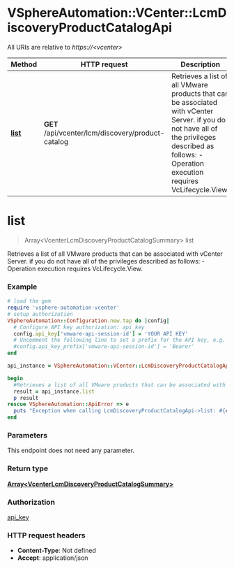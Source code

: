 # VSphereAutomation::VCenter::LcmDiscoveryProductCatalogApi

All URIs are relative to *https://&lt;vcenter&gt;*

Method | HTTP request | Description
------------- | ------------- | -------------
[**list**](LcmDiscoveryProductCatalogApi.md#list) | **GET** /api/vcenter/lcm/discovery/product-catalog | Retrieves a list of all VMware products that can be associated with vCenter Server. if you do not have all of the privileges described as follows:     -  Operation execution requires VcLifecycle.View.  


# **list**
> Array&lt;VcenterLcmDiscoveryProductCatalogSummary&gt; list

Retrieves a list of all VMware products that can be associated with vCenter Server. if you do not have all of the privileges described as follows:     -  Operation execution requires VcLifecycle.View.  

### Example
```ruby
# load the gem
require 'vsphere-automation-vcenter'
# setup authorization
VSphereAutomation::Configuration.new.tap do |config|
  # Configure API key authorization: api_key
  config.api_key['vmware-api-session-id'] = 'YOUR API KEY'
  # Uncomment the following line to set a prefix for the API key, e.g. 'Bearer' (defaults to nil)
  #config.api_key_prefix['vmware-api-session-id'] = 'Bearer'
end

api_instance = VSphereAutomation::VCenter::LcmDiscoveryProductCatalogApi.new

begin
  #Retrieves a list of all VMware products that can be associated with vCenter Server. if you do not have all of the privileges described as follows:     -  Operation execution requires VcLifecycle.View.  
  result = api_instance.list
  p result
rescue VSphereAutomation::ApiError => e
  puts "Exception when calling LcmDiscoveryProductCatalogApi->list: #{e}"
end
```

### Parameters
This endpoint does not need any parameter.

### Return type

[**Array&lt;VcenterLcmDiscoveryProductCatalogSummary&gt;**](VcenterLcmDiscoveryProductCatalogSummary.md)

### Authorization

[api_key](../README.md#api_key)

### HTTP request headers

 - **Content-Type**: Not defined
 - **Accept**: application/json



